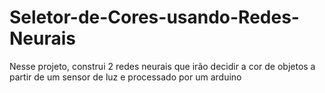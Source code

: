 # Seletor-de-Cores-usando-Redes-Neurais
Nesse projeto, construi 2 redes neurais que irão decidir a cor de objetos a partir de um sensor de luz e processado por um arduino
